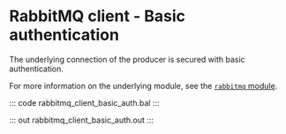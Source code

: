 # RabbitMQ client - Basic authentication

The underlying connection of the producer is secured with basic authentication.

For more information on the underlying module, see the [`rabbitmq` module](https://lib.ballerina.io/ballerinax/rabbitmq/latest).

::: code rabbitmq_client_basic_auth.bal :::

::: out rabbitmq_client_basic_auth.out :::
